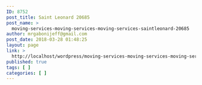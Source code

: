 ```yaml
---
ID: 8752
post_title: Saint Leonard 20685
post_name: >
  moving-services-moving-services-moving-services-saintleonard-20685
author: mrgabonijeff@gmail.com
post_date: 2018-03-28 01:48:25
layout: page
link: >
  http://localhost/wordpress/moving-services-moving-services-moving-services-saintleonard-20685/
published: true
tags: [ ]
categories: [ ]
---
```

